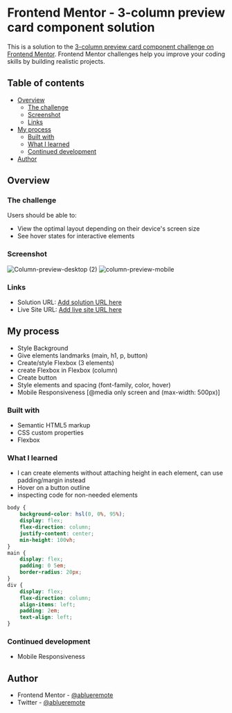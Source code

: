 # Frontend Mentor - 3-column preview card component solution

This is a solution to the [3-column preview card component challenge on Frontend Mentor](https://www.frontendmentor.io/challenges/3column-preview-card-component-pH92eAR2-). Frontend Mentor challenges help you improve your coding skills by building realistic projects. 

## Table of contents

- [Overview](#overview)
  - [The challenge](#the-challenge)
  - [Screenshot](#screenshot)
  - [Links](#links)
- [My process](#my-process)
  - [Built with](#built-with)
  - [What I learned](#what-i-learned)
  - [Continued development](#continued-development)
- [Author](#author)

## Overview

### The challenge

Users should be able to:

- View the optimal layout depending on their device's screen size
- See hover states for interactive elements

### Screenshot

![Column-preview-desktop (2)](https://user-images.githubusercontent.com/95522156/189554221-446e30f2-399e-4966-b55b-782b1ae14276.jpeg)
![column-preview-mobile](https://user-images.githubusercontent.com/95522156/189554222-fc19cf61-9499-494d-9c4a-5255953dac1d.png)


### Links

- Solution URL: [Add solution URL here](https://your-solution-url.com)
- Live Site URL: [Add live site URL here](https://your-live-site-url.com)

## My process

- Style Background
- Give elements landmarks (main, h1, p, button)
- Create/style Flexbox (3 elements)
- create Flexbox in Flexbox (column)
- Create button
- Style elements and spacing (font-family, color, hover)
- Mobile Responsiveness [@media only screen and (max-width: 500px)]


### Built with

- Semantic HTML5 markup
- CSS custom properties
- Flexbox

### What I learned

- I can create elements without attaching height in each element, can use padding/margin instead
- Hover on a button outline
- inspecting code for non-needed elements

```css
body {
    background-color: hsl(0, 0%, 95%);
    display: flex;
    flex-direction: column;
    justify-content: center;
    min-height: 100vh;
}
main {
    display: flex;
    padding: 0 5em;
    border-radius: 20px;
}
div {
    display: flex;
    flex-direction: column;
    align-items: left;
    padding: 2em;
    text-align: left;
}
```

### Continued development

- Mobile Responsiveness

## Author
- Frontend Mentor - [@ablueremote](https://www.frontendmentor.io/profile/ablueremote)
- Twitter - [@ablueremote](https://www.twitter.com/ablueremote)
